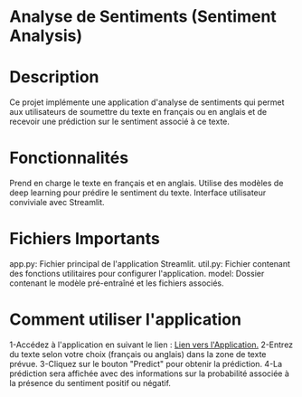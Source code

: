 # Analyse de Sentiments (Sentiment Analysis)
# Description
Ce projet implémente une application d'analyse de sentiments qui permet aux utilisateurs de soumettre du texte en français ou en anglais et de recevoir une prédiction sur le sentiment associé à ce texte.

# Fonctionnalités
Prend en charge le texte en français et en anglais.
Utilise des modèles de deep learning pour prédire le sentiment du texte.
Interface utilisateur conviviale avec Streamlit.

# Fichiers Importants
app.py: Fichier principal de l'application Streamlit.
util.py: Fichier contenant des fonctions utilitaires pour configurer l'application.
model: Dossier contenant le modèle pré-entraîné et les fichiers associés.

# Comment utiliser l'application

1-Accédez à l'application en suivant le lien : [Lien vers l'Application.](https://major174-lydie-app-oxykag.streamlit.app/)
2-Entrez du texte selon votre choix (français ou anglais) dans la zone de texte prévue.
3-Cliquez sur le bouton "Predict" pour obtenir la prédiction.
4-La prédiction sera affichée avec des informations sur la probabilité associée à la présence du sentiment positif ou négatif.
